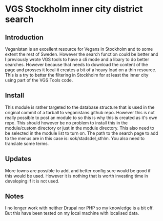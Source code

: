 VGS Stockholm inner city district search
===

Introduction
---
Veganistan is an excellent resource for Vegans in Stockholm and to some extent the rest of Sweden. However the search function could be better and I previously wrote VGS tools to have a cli mode and a libary to do better searches. However because that needs to download the content of the page and prosses it local it creates a bit of a heavy load on a thin resource. This is a try to better the filtering in Stockholm for at least the inner city using part of the VGS Tools code.

Install
---

This module is rather targeted to the database structure that is used in the original commit of a tarball to veganistans github repo. However this is not really possible to post an module to so this is why this is created as it's own repo. This should however be no problem to install this in the module/custom directory or just in the module directory. This also need to be selected in the module list to turn on. The path to the search page to add to the menus are in this case is: sok/stadsdel_sthlm. You also need to translate some terms.

Updates
---

More towns are possible to add, and better config sure would be good if this would be used. However it is nothing that is worth investing time in developing if it is not used.

Notes
---

I no longer work with neither Drupal nor PHP so my knowledge is a bit off. But this have been tested on my local machine with localised data. 